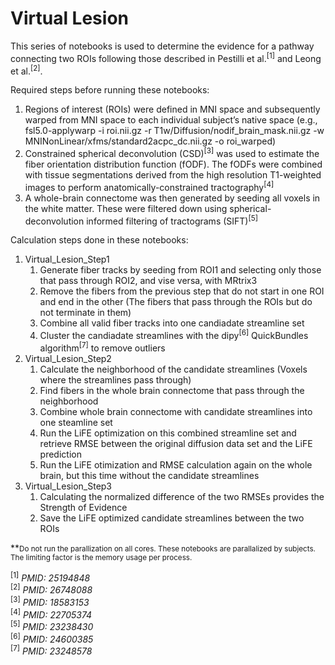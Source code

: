 # Virtual Lesion
This series of notebooks is used to determine the evidence for a pathway connecting two ROIs following those described in Pestilli et al.<sup>[1]</sup> and Leong et al.<sup>[2]</sup>.

Required steps before running these notebooks:

<ol>
    <li>Regions of interest (ROIs) were defined in MNI space and subsequently warped from MNI space to each individual subject’s native space (e.g., fsl5.0-applywarp -i roi.nii.gz  -r T1w/Diffusion/nodif_brain_mask.nii.gz -w MNINonLinear/xfms/standard2acpc_dc.nii.gz -o roi_warped)</li>
    <li>Constrained spherical deconvolution (CSD)<sup>[3]</sup> was used to estimate the fiber orientation distribution function (fODF). The fODFs were combined with tissue segmentations derived from the high resolution T1-weighted images to perform anatomically-constrained tractography<sup>[4]</sup></li>
    <li>A whole-brain connectome was then generated by seeding all voxels in the white matter. These were filtered down using spherical-deconvolution informed filtering of tractograms (SIFT)<sup>[5]</sup> </li>
</ol>

Calculation steps done in these notebooks:

<ol>
    <li>Virtual_Lesion_Step1
        <ol>
            <li>Generate fiber tracks by seeding from ROI1 and selecting only those that pass through ROI2, and vise versa, with MRtrix3</li>
            <li>Remove the fibers from the previous step that do not start in one ROI and end in the other (The fibers that pass through the ROIs but do not terminate in them)</li>
            <li>Combine all valid fiber tracks into one candiadate streamline set</li>
            <li>Cluster the candiadate streamlines with the dipy<sup>[6]</sup> QuickBundles algorithm<sup>[7]</sup> to remove outliers</li>
        </ol>
    </li>
    <li>Virtual_Lesion_Step2
        <ol>
            <li>Calculate the neighborhood of the candidate streamlines (Voxels where the streamlines pass through)</li>
            <li>Find fibers in the whole brain connectome that pass through the neighborhood</li>
            <li>Combine whole brain connectome with candidate streamlines into one steamline set</li>
            <li>Run the LiFE optimization on this combined streamline set and retrieve RMSE between the original diffusion data set and the LiFE prediction</li>
            <li>Run the LiFE otimization and RMSE calculation again on the whole brain, but this time without the candidate streamlines</li>
        </ol>
    </li>
    <li>Virtual_Lesion_Step3
        <ol>
            <li>Calculating the normalized difference of the two RMSEs provides the Strength of Evidence</li>
            <li>Save the LiFE optimized candidate streamlines between the two ROIs</li>
        </ol>
    </li>
</ol>

**<small>Do not run the parallization on all cores. These notebooks are parallalized by subjects. The limiting factor is the memory usage per process.</small>

<sup>[1]</sup> <i>PMID: 25194848</i> <br/>
<sup>[2]</sup> <i>PMID: 26748088</i> <br/>
<sup>[3]</sup> <i>PMID: 18583153</i> <br/>
<sup>[4]</sup> <i>PMID: 22705374</i> <br/>
<sup>[5]</sup> <i>PMID: 23238430</i> <br/>
<sup>[6]</sup> <i>PMID: 24600385</i> <br/>
<sup>[7]</sup> <i>PMID: 23248578</i> <br/>

